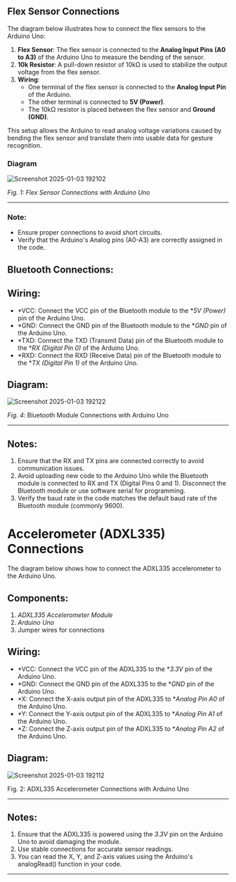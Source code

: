 ## Flex Sensor Connections

The diagram below illustrates how to connect the flex sensors to the Arduino Uno:

1. **Flex Sensor**: The flex sensor is connected to the **Analog Input Pins (A0 to A3)** of the Arduino Uno to measure the bending of the sensor.
2. **10k Resistor**: A pull-down resistor of 10kΩ is used to stabilize the output voltage from the flex sensor.
3. **Wiring**:
   - One terminal of the flex sensor is connected to the **Analog Input Pin** of the Arduino.
   - The other terminal is connected to **5V (Power)**.
   - The 10kΩ resistor is placed between the flex sensor and **Ground (GND)**.

This setup allows the Arduino to read analog voltage variations caused by bending the flex sensor and translate them into usable data for gesture recognition.

### Diagram

![Screenshot 2025-01-03 192102](https://github.com/user-attachments/assets/a02b7179-27d4-4060-9041-15f0149dbd48)

*Fig. 1: Flex Sensor Connections with Arduino Uno*

---

### Note:
- Ensure proper connections to avoid short circuits.
- Verify that the Arduino's Analog pins (A0-A3) are correctly assigned in the code.

  
## Bluetooth Connections:

## Wiring:
- *VCC: Connect the VCC pin of the Bluetooth module to the **5V (Power)* pin of the Arduino Uno.
- *GND: Connect the GND pin of the Bluetooth module to the **GND* pin of the Arduino Uno.
- *TXD: Connect the TXD (Transmit Data) pin of the Bluetooth module to the **RX (Digital Pin 0)* of the Arduino Uno.
- *RXD: Connect the RXD (Receive Data) pin of the Bluetooth module to the **TX (Digital Pin 1)* of the Arduino Uno.

## Diagram:
![Screenshot 2025-01-03 192122](https://github.com/user-attachments/assets/257451ab-ddb1-4a47-b4a0-a2dd4dfb2c71)


*Fig. 4*: Bluetooth Module Connections with Arduino Uno

---

## Notes:
1. Ensure that the RX and TX pins are connected correctly to avoid communication issues.
2. Avoid uploading new code to the Arduino Uno while the Bluetooth module is connected to RX and TX (Digital Pins 0 and 1). Disconnect the Bluetooth module or use software serial for programming.
3. Verify the baud rate in the code matches the default baud rate of the Bluetooth module (commonly 9600).

# Accelerometer (ADXL335) Connections

The diagram below shows how to connect the ADXL335 accelerometer to the Arduino Uno.

## Components:
1. *ADXL335 Accelerometer Module*
2. *Arduino Uno*
3. Jumper wires for connections

## Wiring:
- *VCC: Connect the VCC pin of the ADXL335 to the **3.3V* pin of the Arduino Uno.
- *GND: Connect the GND pin of the ADXL335 to the **GND* pin of the Arduino Uno.
- *X: Connect the X-axis output pin of the ADXL335 to **Analog Pin A0* of the Arduino Uno.
- *Y: Connect the Y-axis output pin of the ADXL335 to **Analog Pin A1* of the Arduino Uno.
- *Z: Connect the Z-axis output pin of the ADXL335 to **Analog Pin A2* of the Arduino Uno.

## Diagram:
![Screenshot 2025-01-03 192112](https://github.com/user-attachments/assets/43904953-5842-4635-ae42-154a990d316e)


Fig. 2: ADXL335 Accelerometer Connections with Arduino Uno

---

## Notes:
1. Ensure that the ADXL335 is powered using the *3.3V* pin on the Arduino Uno to avoid damaging the module.
2. Use stable connections for accurate sensor readings.
3. You can read the X, Y, and Z-axis values using the Arduino's analogRead() function in your code.

---


